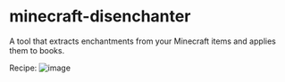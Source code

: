 # minecraft-disenchanter
A tool that extracts enchantments from your Minecraft items and applies them to books.

Recipe:
![image](https://user-images.githubusercontent.com/68562148/153746343-536f136b-4f27-4fd3-a140-fb458523fdac.png)
